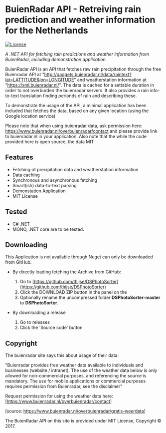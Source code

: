BuienRadar API - Retreiving rain prediction and weather information for the Netherlands
====================

[![License](https://img.shields.io/badge/license-MIT%20License-blue.svg)](http://doge.mit-license.org)

*A .NET API for fetching rain predictions and weather information from BuienRadar, including demonstration application.*

BuienRadar API is an API that fetches raw rain precipitation through the free Buienradar API at "http://gadgets.buienradar.nl/data/raintext?lat=LATTITUDE&lon=LONGITUDE" and weatherstation information at "https://xml.buienradar.nl/". The data is cached for a settable duration in order to not overburden the buienradar servers. It also provides a rain info-to-text translation finding perionds of rain and describing these.

To demonstrate the usage of the API, a minimal application has been included that fetches the data, based on any given location (using the Google location service)

Please note that when using buienradar data, ask permission here: https://www.buienradar.nl/overbuienradar/contact and please provide link to buienradar.nl in your application. Also note that the while the code provided here is open source, the data MIT 

## Features

* Fetching of precipitation data and weatherstation information
* Data caching 
* Synchronous and asynchronous fetching
* Smart(ish) data-to-text parsing
* Demonstation Application
* MIT License

## Tested  

* C# .NET
* MONO, .NET core are to be tested. 

## Downloading

This Application is not available through Nuget can only be downloaded from GitHub. 

- By directly loading fetching the Archive from GitHub: 
  1. Go to [https://github.com/thijse/DSPhotoSorter](https://github.com/thijse/DSPhotoSorter)
  2. Click the DOWNLOAD ZIP button in the panel on the
  3. Optionally rename the uncompressed folder **DSPhotoSorter-master** to **DSPhotoSorter**.

- By downloading a release
  1. Go to releases
  2. Click the 'Source code' button


## Copyright

The buienradar site says this about usage of their data:

"Buienradar provides free weather data available to individuals and businesses (website / intranet). The use of the weather data below is only allowed for non-commercial purposes, and referencing the source is mandatory. The use for mobile applications or commercial purposes requires permission from Buienradar, see  the disclaimer"

Request permission for using the weather data here: [https://www.buienradar.nl/overbuienradar/contact]

[source: https://www.buienradar.nl/overbuienradar/gratis-weerdata]

The BuienRadar API on this site is provided under MIT License, Copyright © 2017.


